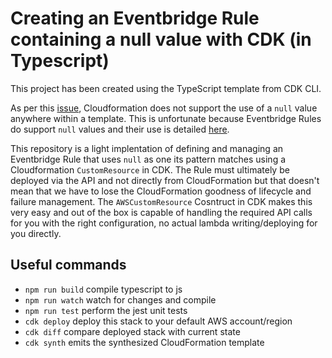 # Creating an Eventbridge Rule containing a null value with CDK (in Typescript)

This project has been created using the TypeScript template from CDK CLI.

As per this [issue](https://github.com/aws/aws-cdk/issues/8660), Cloudformation does not support the use of a `null` value anywhere within a template. This is unfortunate because Eventbridge Rules do support `null` values and their use is detailed [here](https://docs.aws.amazon.com/AmazonCloudWatch/latest/events/CloudWatchEventsandEventPatterns.html).

This repository is a light implentation of defining and managing an Eventbridge Rule that uses `null` as one its pattern matches using a Cloudformation `CustomResource` in CDK. The Rule must ultimately be deployed via the API and not directly from CloudFormation but that doesn't mean that we have to lose the CloudFormation goodness of lifecycle and failure management. The `AWSCustomResource` Cosntruct in CDK makes this very easy and out of the box is capable of handling the required API calls for you with the right configuration, no actual lambda writing/deploying for you directly.

## Useful commands

* `npm run build`   compile typescript to js
* `npm run watch`   watch for changes and compile
* `npm run test`    perform the jest unit tests
* `cdk deploy`      deploy this stack to your default AWS account/region
* `cdk diff`        compare deployed stack with current state
* `cdk synth`       emits the synthesized CloudFormation template
